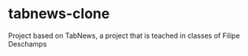 # tabnews-clone

Project based on TabNews, a project that is teached in classes of Filipe Deschamps
